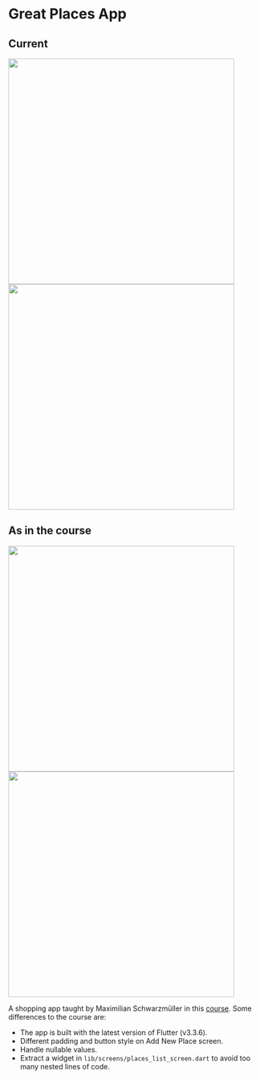 # Great Places App

## Current

<img src="https://user-images.githubusercontent.com/31816173/217235591-f7085f4b-7d10-4d90-8608-4780cd595105.png" height="450"> <img src="https://user-images.githubusercontent.com/31816173/217234965-0e373ae4-152a-48ec-9bb3-61e233c4a378.png" height="450">

## As in the course

<img src="https://user-images.githubusercontent.com/9119721/117084625-86e7b400-acfc-11eb-889b-59f54799a267.png" height="450"> <img src="https://user-images.githubusercontent.com/9119721/117084637-8f3fef00-acfc-11eb-83de-9d6b4343afbd.png" height="450">



A shopping app taught by Maximilian Schwarzmüller in this [course](https://www.udemy.com/course/learn-flutter-dart-to-build-ios-android-apps/). Some differences to the course are:

- The app is built with the latest version of Flutter (v3.3.6).
- Different padding and button style on Add New Place screen.
- Handle nullable values.
- Extract a widget in `lib/screens/places_list_screen.dart` to avoid too many nested lines of code.
